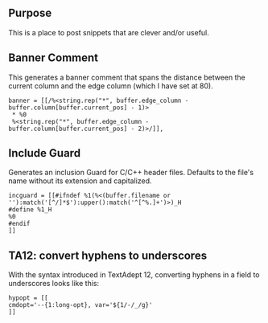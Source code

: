 ## Purpose

This is a place to post snippets that are clever and/or useful.

## Banner Comment

This generates a banner comment that spans the distance between the current
column and the edge column (which I have set at 80).

    banner = [[/%<string.rep("*", buffer.edge_column - buffer.column[buffer.current_pos] - 1)>
     * %0
     %<string.rep("*", buffer.edge_column - buffer.column[buffer.current_pos] - 2)>/]],

## Include Guard

Generates an inclusion Guard for C/C++ header files. Defaults to the file's name without its extension and capitalized.

    incguard = [[#ifndef %1(%<(buffer.filename or ''):match('[^/]*$'):upper():match('^[^%.]+')>)_H
    #define %1_H
    %0
    #endif
    ]]


## TA12: convert hyphens to underscores

With the syntax introduced in TextAdept 12, converting hyphens in a field to underscores looks like this:

    hypopt = [[
    cmdopt='--{1:long-opt}, var='${1/-/_/g}'
    ]]